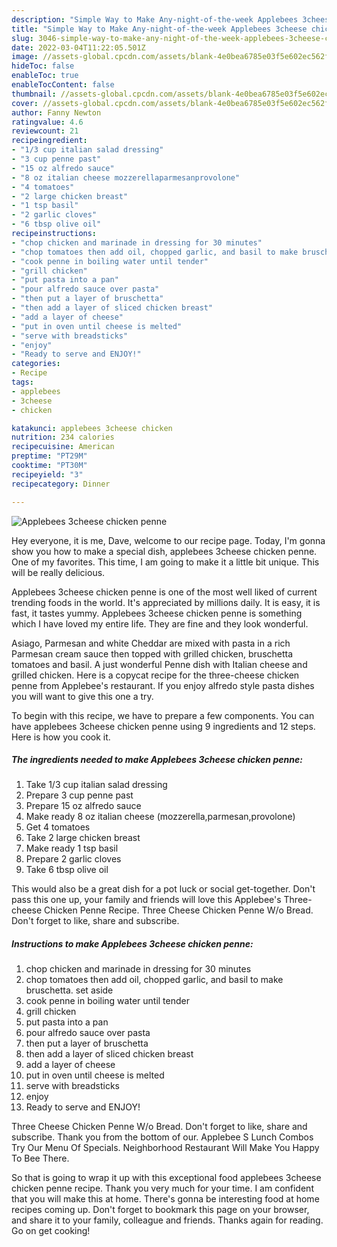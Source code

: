 ```yaml
---
description: "Simple Way to Make Any-night-of-the-week Applebees 3cheese chicken penne"
title: "Simple Way to Make Any-night-of-the-week Applebees 3cheese chicken penne"
slug: 3046-simple-way-to-make-any-night-of-the-week-applebees-3cheese-chicken-penne
date: 2022-03-04T11:22:05.501Z
image: //assets-global.cpcdn.com/assets/blank-4e0bea6785e03f5e602ec562f230caae08da540cada707380b4fe1bbebba43da.png
hideToc: false
enableToc: true
enableTocContent: false
thumbnail: //assets-global.cpcdn.com/assets/blank-4e0bea6785e03f5e602ec562f230caae08da540cada707380b4fe1bbebba43da.png
cover: //assets-global.cpcdn.com/assets/blank-4e0bea6785e03f5e602ec562f230caae08da540cada707380b4fe1bbebba43da.png
author: Fanny Newton
ratingvalue: 4.6
reviewcount: 21
recipeingredient:
- "1/3 cup italian salad dressing"
- "3 cup penne past"
- "15 oz alfredo sauce"
- "8 oz italian cheese mozzerellaparmesanprovolone"
- "4 tomatoes"
- "2 large chicken breast"
- "1 tsp basil"
- "2 garlic cloves"
- "6 tbsp olive oil"
recipeinstructions:
- "chop chicken and marinade in dressing for 30 minutes"
- "chop tomatoes then add oil, chopped garlic, and basil to make bruschetta. set aside"
- "cook penne in boiling water until tender"
- "grill chicken"
- "put pasta into a pan"
- "pour alfredo sauce over pasta"
- "then put a layer of bruschetta"
- "then add a layer of sliced chicken breast"
- "add a layer of cheese"
- "put in oven until cheese is melted"
- "serve with breadsticks"
- "enjoy"
- "Ready to serve and ENJOY!"
categories:
- Recipe
tags:
- applebees
- 3cheese
- chicken

katakunci: applebees 3cheese chicken 
nutrition: 234 calories
recipecuisine: American
preptime: "PT29M"
cooktime: "PT30M"
recipeyield: "3"
recipecategory: Dinner

---
```



![Applebees 3cheese chicken penne](//assets-global.cpcdn.com/assets/blank-4e0bea6785e03f5e602ec562f230caae08da540cada707380b4fe1bbebba43da.png)

Hey everyone, it is me, Dave, welcome to our recipe page. Today, I'm gonna show you how to make a special dish, applebees 3cheese chicken penne. One of my favorites. This time, I am going to make it a little bit unique. This will be really delicious.

Applebees 3cheese chicken penne is one of the most well liked of current trending foods in the world. It's appreciated by millions daily. It is easy, it is fast, it tastes yummy. Applebees 3cheese chicken penne is something which I have loved my entire life. They are fine and they look wonderful.

Asiago, Parmesan and white Cheddar are mixed with pasta in a rich Parmesan cream sauce then topped with grilled chicken, bruschetta tomatoes and basil. A just wonderful Penne dish with Italian cheese and grilled chicken. Here is a copycat recipe for the three-cheese chicken penne from Applebee&#39;s restaurant. If you enjoy alfredo style pasta dishes you will want to give this one a try.


To begin with this recipe, we have to prepare a few components. You can have applebees 3cheese chicken penne using 9 ingredients and 12 steps. Here is how you cook it.

<!--inarticleads1-->

##### The ingredients needed to make Applebees 3cheese chicken penne:

1. Take 1/3 cup italian salad dressing
1. Prepare 3 cup penne past
1. Prepare 15 oz alfredo sauce
1. Make ready 8 oz italian cheese (mozzerella,parmesan,provolone)
1. Get 4 tomatoes
1. Take 2 large chicken breast
1. Make ready 1 tsp basil
1. Prepare 2 garlic cloves
1. Take 6 tbsp olive oil


This would also be a great dish for a pot luck or social get-together. Don&#39;t pass this one up, your family and friends will love this Applebee&#39;s Three-cheese Chicken Penne Recipe. Three Cheese Chicken Penne W/o Bread. Don&#39;t forget to like, share and subscribe. 

<!--inarticleads2-->

##### Instructions to make Applebees 3cheese chicken penne:

1. chop chicken and marinade in dressing for 30 minutes
1. chop tomatoes then add oil, chopped garlic, and basil to make bruschetta. set aside
1. cook penne in boiling water until tender
1. grill chicken
1. put pasta into a pan
1. pour alfredo sauce over pasta
1. then put a layer of bruschetta
1. then add a layer of sliced chicken breast
1. add a layer of cheese
1. put in oven until cheese is melted
1. serve with breadsticks
1. enjoy
1. Ready to serve and ENJOY!

Three Cheese Chicken Penne W/o Bread. Don&#39;t forget to like, share and subscribe. Thank you from the bottom of our. Applebee S Lunch Combos Try Our Menu Of Specials. Neighborhood Restaurant Will Make You Happy To Bee There. 

So that is going to wrap it up with this exceptional food applebees 3cheese chicken penne recipe. Thank you very much for your time. I am confident that you will make this at home. There's gonna be interesting food at home recipes coming up. Don't forget to bookmark this page on your browser, and share it to your family, colleague and friends. Thanks again for reading. Go on get cooking!
